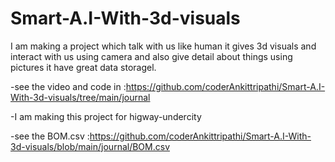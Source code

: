 # Smart-A.I-With-3d-visuals
I am making a project which talk with us like human it gives 3d visuals and interact with us using camera and also give detail about things using pictures it have great data storagel.

-see the video and code in :https://github.com/coderAnkittripathi/Smart-A.I-With-3d-visuals/tree/main/journal

-I am making this project for higway-undercity

-see the BOM.csv :https://github.com/coderAnkittripathi/Smart-A.I-With-3d-visuals/blob/main/journal/BOM.csv
